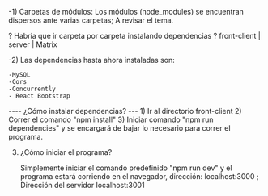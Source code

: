 -1) Carpetas de módulos: Los módulos (node_modules) se encuentran dispersos ante varias carpetas; A revisar el tema.

 ? Habría que ir carpeta por carpeta instalando dependencias ?
	front-client | server | Matrix


-2) Las dependencias hasta ahora instaladas son:

	-MySQL
	-Cors
	-Concurrently
	- React Bootstrap
	
---- ¿Cómo instalar dependencias? ---
	1) Ir al directorio front-client
	2) Correr el comando "npm install"
	3) Iniciar comando "npm run dependencies" y se encargará de bajar lo necesario para correr el programa.

3) ¿Cómo iniciar el programa?
	
	Simplemente iniciar el comando predefinido "npm run dev" y el programa estará corriendo en el navegador, dirección:
	localhost:3000 ; Dirección del servidor localhost:3001
	

